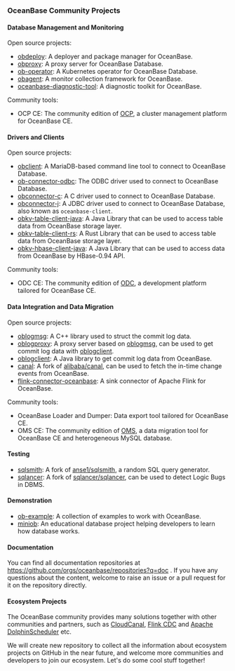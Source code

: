 ### OceanBase Community Projects

#### Database Management and Monitoring

Open source projects:

- [obdeploy](https://github.com/oceanbase/obdeploy): A deployer and package manager for OceanBase.
- [obproxy](https://github.com/oceanbase/obproxy): A proxy server for OceanBase Database.
- [ob-operator](https://github.com/oceanbase/ob-operator): A Kubernetes operator for OceanBase Database.
- [obagent](https://github.com/oceanbase/obagent): A monitor collection framework for OceanBase.
- [oceanbase-diagnostic-tool](https://github.com/oceanbase/oceanbase-diagnostic-tool): A diagnostic toolkit for OceanBase.

Community tools:

- OCP CE: The community edition of [OCP](https://www.oceanbase.com/en/product/ocp), a cluster management platform for OceanBase CE.

#### Drivers and Clients

Open source projects:

- [obclient](https://github.com/oceanbase/obclient): A MariaDB-based command line tool to connect to OceanBase Database.
- [ob-connector-odbc](https://github.com/oceanbase/ob-connector-odbc): The ODBC driver used to connect to OceanBase Database.
- [obconnector-c](https://github.com/oceanbase/obconnector-c): A C driver used to connect to OceanBase Database.
- [obconnector-j](https://github.com/oceanbase/obconnector-j): A JDBC driver used to connect to OceanBase Database, also known as `oceanbase-client`.
- [obkv-table-client-java](https://github.com/oceanbase/obkv-table-client-java): A Java Library that can be used to access table data from OceanBase storage layer.
- [obkv-table-client-rs](https://github.com/oceanbase/obkv-table-client-rs): A Rust Library that can be used to access table data from OceanBase storage layer.
- [obkv-hbase-client-java](https://github.com/oceanbase/obkv-hbase-client-java): A Java Library that can be used to access data from OceanBase by HBase-0.94 API.

Community tools:

- ODC CE: The community edition of [ODC](https://www.oceanbase.com/en/product/odc), a development platform tailored for OceanBase CE.

#### Data Integration and Data Migration

Open source projects:

- [oblogmsg](https://github.com/oceanbase/oblogmsg): A C++ library used to struct the commit log data.
- [oblogproxy](https://github.com/oceanbase/oblogproxy): A proxy server based on [oblogmsg](https://github.com/oceanbase/oblogmsg), can be used to get commit log data with [oblogclient](https://github.com/oceanbase/oblogclient).
- [oblogclient](https://github.com/oceanbase/oblogclient): A Java library to get commit log data from OceanBase.
- [canal](https://github.com/oceanbase/canal): A fork of [alibaba/canal](https://github.com/alibaba/canal), can be used to fetch the in-time change events from OceanBase.
- [flink-connector-oceanbase](https://github.com/oceanbase/flink-connector-oceanbase): A sink connector of Apache Flink for OceanBase.

Community tools:

- OceanBase Loader and Dumper: Data export tool tailored for OceanBase CE.
- OMS CE: The community edition of [OMS](https://www.oceanbase.com/en/product/oms), a data migration tool for OceanBase CE and heterogeneous MySQL database.

#### Testing

- [sqlsmith](https://github.com/oceanbase/sqlsmith): A fork of [anse1/sqlsmith](https://github.com/anse1/sqlsmith), a random SQL query generator.
- [sqlancer](https://github.com/oceanbase/sqlancer): A fork of [sqlancer/sqlancer](https://github.com/sqlancer/sqlancer), can be used to detect Logic Bugs in DBMS.

#### Demonstration

- [ob-example](https://github.com/oceanbase/ob-example): A collection of examples to work with OceanBase.
- [miniob](https://github.com/oceanbase/miniob): An educational database project helping developers to learn how database works.

#### Documentation

You can find all documentation repositories at https://github.com/orgs/oceanbase/repositories?q=doc . If you have any questions about the content, welcome to raise an issue or a pull request for it on the repository directly.

#### Ecosystem Projects

The OceanBase community provides many solutions together with other communities and partners, such as [CloudCanal](https://www.clougence.com/cloudcanal), [Flink CDC](https://github.com/ververica/flink-cdc-connectors) and [Apache DolphinScheduler](https://github.com/apache/dolphinscheduler) etc.

We will create new repository to collect all the information about ecosystem projects on GitHub in the near future, and welcome more communities and developers to join our ecosystem. Let's do some cool stuff together!
